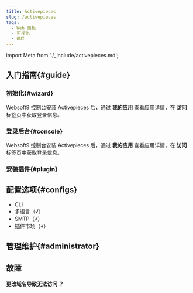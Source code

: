 ```yaml
---
title: Activepieces
slug: /activepieces
tags:
  - Web 面板
  - 可视化
  - GUI
---
```


import Meta from './_include/activepieces.md';

<Meta name="meta" />

## 入门指南{#guide}

### 初始化{#wizard}

Websoft9 控制台安装 Activepieces 后，通过 **我的应用** 查看应用详情，在 **访问** 标签页中获取登录信息。  

### 登录后台{#console}

Websoft9 控制台安装 Activepieces 后，通过 **我的应用** 查看应用详情，在 **访问** 标签页中获取登录信息。  

### 安装插件{#plugin}

## 配置选项{#configs}

- CLI
- 多语言（√）
- SMTP（√）
- 插件市场（√）

## 管理维护{#administrator}

## 故障

#### 更改域名导致无法访问 ？